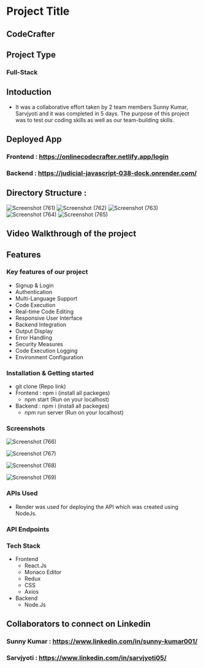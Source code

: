 # Project Title
## CodeCrafter

## Project Type
### Full-Stack

## Intoduction
- It was a collaborative effort taken by 2 team members Sunny Kumar, Sarvjyoti and it was completed in 5 days. The purpose of this project was to test our coding skills as well as our team-building skills.

## Deployed App
### Frontend : https://onlinecodecrafter.netlify.app/login
### Backend : https://judicial-javascript-038-dock.onrender.com/
## Directory Structure : 
![Screenshot (761)](https://github.com/user-attachments/assets/0905d23a-fac6-46c2-bec1-791c8ff60186)
![Screenshot (762)](https://github.com/user-attachments/assets/3ebe0c1b-768f-4c58-8e7b-662fcdec43ce)
![Screenshot (763)](https://github.com/user-attachments/assets/f02be4b2-a622-40f4-b2ed-20b0f6c056d4)
![Screenshot (764)](https://github.com/user-attachments/assets/39cdf36f-0eaf-4e40-812a-b370bf30427e)
![Screenshot (765)](https://github.com/user-attachments/assets/715b8bae-ce2a-462f-9393-cb8dc27d2d98)

## Video Walkthrough of the project

## Features
### Key features of our project
- Signup & Login 
- Authentication
- Multi-Language Support
- Code Execution
- Real-time Code Editing
- Responsive User Interface
- Backend Integration
- Output Display
- Error Handling
- Security Measures
- Code Execution Logging
- Environment Configuration
  
### Installation & Getting started
- git clone (Repo link)
- Frontend : npm i (install all packeges)
    - npm start (Run on your localhost)
- Backend : npm i (install all packeges)
    - npm run server (Run on your localhost)

### Screenshots
![Screenshot (766)](https://github.com/user-attachments/assets/13bb37cb-d29f-40f5-b57f-d8f3e3137100)

![Screenshot (767)](https://github.com/user-attachments/assets/9998b001-b990-4a07-aaa8-d1aaad84b822)

![Screenshot (768)](https://github.com/user-attachments/assets/dfe7e058-0003-4d18-baff-47476c5de6c3)

![Screenshot (769)](https://github.com/user-attachments/assets/5adf0954-4f6f-482e-ad46-ee8ecd4e1af6)

### APIs Used
- Render was used for deploying the API which was created using NodeJs.

### API Endpoints

### Tech Stack
- Frontend
   - React.Js
   - Monaco Editor
   - Redux
   - CSS
   - Axios
- Backend
   - Node.Js
## Collaborators to connect on Linkedin
### Sunny Kumar : https://www.linkedin.com/in/sunny-kumar001/
### Sarvjyoti : https://www.linkedin.com/in/sarvjyoti05/
